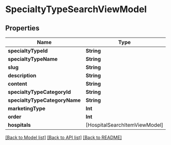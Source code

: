 # SpecialtyTypeSearchViewModel

## Properties
Name | Type | Description | Notes
------------ | ------------- | ------------- | -------------
**specialtyTypeId** | **String** |  | [optional] 
**specialtyTypeName** | **String** |  | [optional] 
**slug** | **String** |  | [optional] 
**description** | **String** |  | [optional] 
**content** | **String** |  | [optional] 
**specialtyTypeCategoryId** | **String** |  | [optional] 
**specialtyTypeCategoryName** | **String** |  | [optional] 
**marketingType** | **Int** |  | [optional] 
**order** | **Int** |  | [optional] 
**hospitals** | [HospitalSearchItemViewModel] |  | [optional] 

[[Back to Model list]](../README.md#documentation-for-models) [[Back to API list]](../README.md#documentation-for-api-endpoints) [[Back to README]](../README.md)


